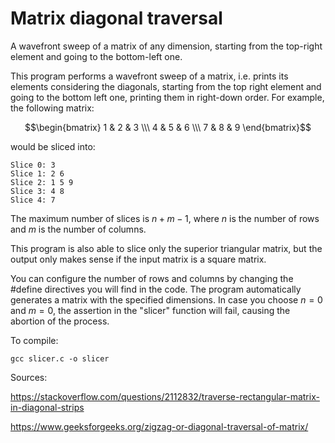 # Matrix diagonal traversal
A wavefront sweep of a matrix of any dimension, starting from the top-right element and going to the bottom-left one.

This program performs a wavefront sweep of a matrix, i.e. prints its elements
considering the diagonals, starting from the top right element and going to
the bottom left one, printing them in right-down order.
For example, the following matrix:
```math
\begin{bmatrix} 1 & 2 & 3 \\\ 4 & 5 & 6 \\\ 7 & 8 & 9 \end{bmatrix}
```
would be sliced into:

 ```
Slice 0: 3 
Slice 1: 2 6 
Slice 2: 1 5 9 
Slice 3: 4 8 
Slice 4: 7 
```
 
The maximum number of slices is $n + m - 1$, where $n$ is the number of rows and $m$ is the
number of columns.
 
This program is also able to slice only the superior triangular matrix, but the output
only makes sense if the input matrix is a square matrix.
 
You can configure the number of rows and columns by changing the #define directives
you will find in the code. The program automatically generates a matrix with the
specified dimensions. In case you choose $n = 0$ and $m = 0$, the assertion in the
"slicer" function will fail, causing the abortion of the process.
 
To compile:
``` 
gcc slicer.c -o slicer
```
 
Sources:
 
https://stackoverflow.com/questions/2112832/traverse-rectangular-matrix-in-diagonal-strips
 
https://www.geeksforgeeks.org/zigzag-or-diagonal-traversal-of-matrix/
 


